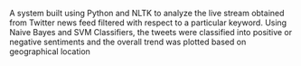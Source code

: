 A system built using Python and NLTK to analyze the live stream obtained from Twitter news feed filtered with respect to a particular keyword. Using Naive Bayes and SVM Classifiers, the tweets were classified into positive or negative sentiments and the overall trend was plotted based on geographical location
